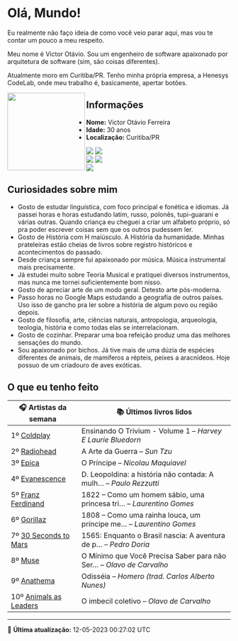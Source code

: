 # Olá, Mundo!

Eu realmente não faço ideia de como você veio parar aqui, mas vou te contar um pouco a meu respeito.

Meu nome é Victor Otávio. Sou um engenheiro de software apaixonado por arquitetura de software (sim, são coisas diferentes).

Atualmente moro em Curitiba/PR. Tenho minha própria empresa, a Henesys CodeLab, onde meu trabalho é, basicamente, apertar botões.

<img align="left" src="https://github.com/vctrtvfrrr/vctrtvfrrr/raw/master/octocat.png" alt="" width="175" />

## Informações

- **Nome:** Victor Otávio Ferreira
- **Idade:** 30 anos
- **Localização:** Curitiba/PR

[![](https://img.shields.io/badge/LinkedIn-victorotavio-blue)](https://www.linkedin.com/in/victorotavio/) [![](https://img.shields.io/badge/Twitter-@vctrtvfrrr-blue)](https://twitter.com/vctrtvfrrr)  
[![](https://img.shields.io/badge/GitHub-vctrtvfrrr-24292e)](https://github.com/vctrtvfrrr) [![](https://img.shields.io/badge/GitLab-vctrtvfrrr-ec5d16)](https://gitlab.com/vctrtvfrrr)  
[![](https://img.shields.io/badge/Email-victor@otavioferreira.com.br-red)](mailto:victor@otavioferreira.com.br)  

## Curiosidades sobre mim

-   Gosto de estudar linguística, com foco principal e fonética e idiomas. Já passei horas e horas estudando latim, russo, polonês, tupi-guarani e várias outras. Quando criança eu cheguei a criar um alfabeto próprio, só pra poder escrever coisas sem que os outros pudessem ler.
-   Gosto de História com H maiúsculo. A História da humanidade. Minhas prateleiras estão cheias de livros sobre registro históricos e acontecimentos do passado.
-   Desde criança sempre fui apaixonado por música. Música instrumental mais precisamente.
-   Já estudei muito sobre Teoria Musical e pratiquei diversos instrumentos, mas nunca me tornei suficientemente bom nisso.
-   Gosto de apreciar arte de um modo geral. Detesto arte pós-moderna.
-   Passo horas no Google Maps estudando a geografia de outros países. Uso isso de gancho pra ler sobre a história de algum povo ou região depois.
-   Gosto de filosofia, arte, ciências naturais, antropologia, arqueologia, teologia, história e como todas elas se interrelacionam.
-   Gosto de cozinhar. Preparar uma boa refeição produz uma das melhores sensações do mundo.
-   Sou apaixonado por bichos. Já tive mais de uma dúzia de espécies diferentes de animais, de mamiferos a répteis, peixes a aracnídeos. Hoje possuo de um criadouro de aves exóticas.


## O que eu tenho feito

|                         🎧 Artistas da semana                          |                      📚 Últimos livros lidos                      |
|------------------------------------------------------------------------|-------------------------------------------------------------------|
| 1º [Coldplay](https://www.last.fm/music/Coldplay)                      | Ensinando O Trivium - Volume 1	–	_Harvey E Laurie Bluedorn_         |
| 2º [Radiohead](https://www.last.fm/music/Radiohead)                    | A Arte da Guerra	–	_Sun Tzu_                                        |
| 3º [Epica](https://www.last.fm/music/Epica)                            | O Príncipe	–	_Nicolau Maquiavel_                                    |
| 4º [Evanescence](https://www.last.fm/music/Evanescence)                | D. Leopoldina: a história não contada: A mulh…	–	_Paulo Rezzutti_   |
| 5º [Franz Ferdinand](https://www.last.fm/music/Franz+Ferdinand)        | 1822 – Como um homem sábio, uma princesa tri…	–	_Laurentino Gomes_  |
| 6º [Gorillaz](https://www.last.fm/music/Gorillaz)                      | 1808 – Como uma rainha louca, um príncipe me…	–	_Laurentino Gomes_  |
| 7º [30 Seconds to Mars](https://www.last.fm/music/30+Seconds+to+Mars)  | 1565: Enquanto o Brasil nascia: A aventura de p…	–	_Pedro Doria_    |
| 8º [Muse](https://www.last.fm/music/Muse)                              | O Mínimo que Você Precisa Saber para não Ser…	–	_Olavo de Carvalho_ |
| 9º [Anathema](https://www.last.fm/music/Anathema)                      | Odisséia	–	_Homero (trad. Carlos Alberto Nunes)_                    |
| 10º [Animals as Leaders](https://www.last.fm/music/Animals+as+Leaders) | O imbecil coletivo	–	_Olavo de Carvalho_                            |


---

🚀 **Última atualização:** 12-05-2023 00:27:02 UTC